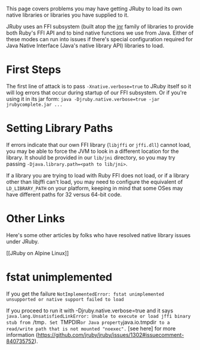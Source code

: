 This page covers problems you may have getting JRuby to load its own native libraries or libraries you have supplied to it.

JRuby uses an FFI subsystem (built atop the [jnr](https://github.com/jnr) family of libraries to provide both Ruby's FFI API and to bind native functions we use from Java. Either of these modes can run into issues if there's special configuration required for Java Native Interface (Java's native library API) libraries to load.

First Steps
===========

The first line of attack is to pass `-Xnative.verbose=true` to JRuby itself so it will log errors that occur during startup of our FFI subsystem.  Or if you're using it in its jar form: `java -Djruby.native.verbose=true -jar jrubycomplete.jar ...`

Setting Library Paths
=====================

If errors indicate that our own FFI library (`libjffi` or `jffi.dll`) cannot load, you may be able to force the JVM to look in a different location for the library. It should be provided in our `lib/jni` directory, so you may try passing `-Djava.library.path=<path to lib/jni>`.

If a library you are trying to load with Ruby FFI does not load, or if a library other than libjffi can't load, you may need to configure the equivalent of `LD_LIBRARY_PATH` on your platform, keeping in mind that some OSes may have different paths for 32 versus 64-bit code.

Other Links
===========

Here's some other articles by folks who have resolved native library issues under JRuby.

[[JRuby on Alpine Linux]]

fstat unimplemented
============

If you get the failure `NotImplementedError: fstat unimplemented unsupported or native support failed to load` 

If you proceed to run it with  -Djruby.native.verbose=true and it says `java.lang.UnsatisfiedLinkError: Unable to execute or load jffi binary stub from `/tmp`. Set `TMPDIR` or Java property `java.io.tmpdir` to a read/write path that is not mounted "noexec".` [see here] for more information (https://github.com/jruby/jruby/issues/1302#issuecomment-840735752).  